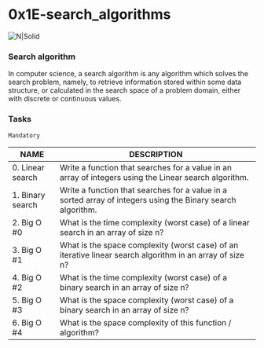 # 0x1E-search_algorithms

![N|Solid](https://i.imgur.com/sRcq98N.jpg)

### Search algorithm

In computer science, a search algorithm is any algorithm which solves the search problem, namely, to retrieve information stored within some data structure, or calculated in the search space of a problem domain, either with discrete or continuous values. 

### Tasks
`Mandatory`

| NAME | DESCRIPTION |
| ------ | ------ |
| 0. Linear search | Write a function that searches for a value in an array of integers using the Linear search algorithm. |
| 1. Binary search | Write a function that searches for a value in a sorted array of integers using the Binary search algorithm. |
| 2. Big O #0 | What is the time complexity (worst case) of a linear search in an array of size n? |
| 3. Big O #1 | What is the space complexity (worst case) of an iterative linear search algorithm in an array of size n? |
| 4. Big O #2 | What is the time complexity (worst case) of a binary search in an array of size n? |
| 5. Big O #3 | What is the space complexity (worst case) of a binary search in an array of size n? |
| 6. Big O #4 | What is the space complexity of this function / algorithm? |
